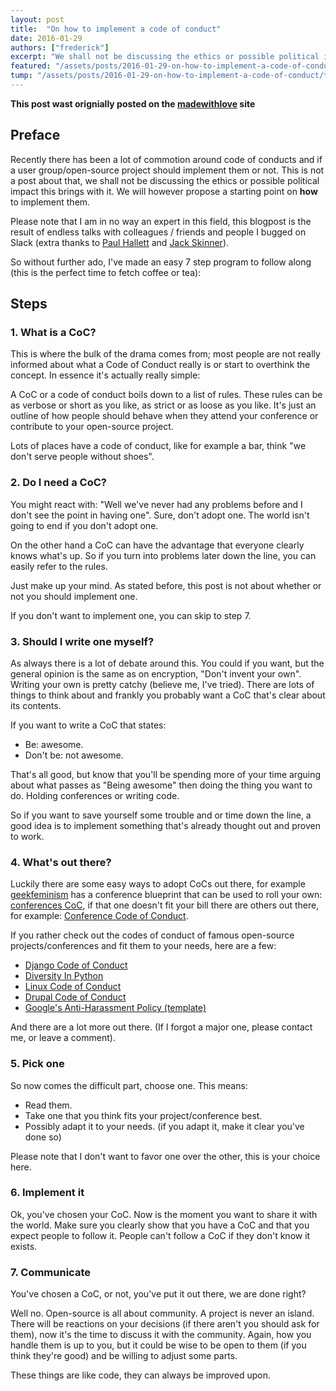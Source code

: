 ```yaml
---
layout: post
title:  "On how to implement a code of conduct"
date: 2016-01-29
authors: ["frederick"]
excerpt: "We shall not be discussing the ethics or possible political impact this brings with it. We will however propose a starting point on **how** to implement them."
featured: "/assets/posts/2016-01-29-on-how-to-implement-a-code-of-conduct/header.png"
tump: "/assets/posts/2016-01-29-on-how-to-implement-a-code-of-conduct/tump.png"
---
```


**This post wast orignially posted on the [madewithlove](https://blog.madewithlove.be/) site**

## Preface

Recently there has been a lot of commotion around code of conducts and if a user group/open-source project should implement them or not. This is not a post about that, we shall not be discussing the ethics or possible political impact this brings with it. We will however propose a starting point on **how** to implement them.

Please note that I am in no way an expert in this field, this blogpost is the result of endless talks with colleagues / friends and people I bugged on Slack (extra thanks to [Paul Hallett](https://twitter.com/phalt_) and [Jack Skinner](https://twitter.com/developerjack)).

So without further ado, I've made an easy 7 step program to follow along (this is the perfect time to fetch coffee or tea):

## Steps

### 1. What is a CoC?

This is where the bulk of the drama comes from; most people are not really informed about what a Code of Conduct really is or start to overthink the concept. In essence it's actually really simple:

A CoC or a code of conduct boils down to a list of rules. These rules can be as verbose or short as you like, as strict or as loose as you like. It's just an outline of how people should behave when they attend your conference or contribute to your open-source project.

Lots of places have a code of conduct, like for example a bar, think "we don't serve people without shoes".

### 2. Do I need a CoC?

You might react with: "Well we've never had any problems before and I don't see the point in having one". Sure, don't adopt one. The world isn't going to end if you don't adopt one.

On the other hand a CoC can have the advantage that everyone clearly knows what's up. So if you turn into problems later down the line, you can easily refer to the rules.

Just make up your mind. As stated before, this post is not about whether or not you should implement one.

If you don't want to implement one, you can skip to step 7.

### 3. Should I write one myself?

As always there is a lot of debate around this. You could if you want, but the general opinion is the same as on encryption, "Don't invent your own". Writing your own is pretty catchy (believe me, I've tried). There are lots of things to think about and frankly you probably want a CoC that's clear about its contents.

If you want to write a CoC that states:

  * Be: awesome.
  * Don't be: not awesome.

That's all good, but know that you'll be spending more of your time arguing about what passes as "Being awesome" then doing the thing you want to do. Holding conferences or writing code.

So if you want to save yourself some trouble and or time down the line, a good idea is to implement something that's already thought out and proven to work.

### 4. What's out there?

Luckily there are some easy ways to adopt CoCs out there, for example [geekfeminism](http://geekfeminism.wikia.com/) has a conference blueprint that can be used to roll your own: [conferences CoC](http://geekfeminism.wikia.com/wiki/Conference_anti-harassment/Policy), if that one doesn't fit your bill there are others out there, for example: [Conference Code of Conduct](http://confcodeofconduct.com/).

If you rather check out the codes of conduct of famous open-source projects/conferences and fit them to your needs, here are a few:

  * [Django Code of Conduct](https://www.djangoproject.com/conduct/)
  * [Diversity In Python](https://wiki.python.org/moin/DiversityInPython)
  * [Linux Code of Conduct](http://events.linuxfoundation.org/code-of-conduct)
  * [Drupal Code of Conduct](https://www.drupal.org/dcoc)
  * [Google's Anti-Harassment Policy (template)](https://support.google.com/developergroups/answer/3340512?hl=en)

And there are a lot more out there. (If I forgot a major one, please contact me, or leave a comment).

### 5. Pick one

So now comes the difficult part, choose one. This means:

 * Read them.
 * Take one that you think fits your project/conference best.
 * Possibly adapt it to your needs. (if you adapt it, make it clear you've done so)

Please note that I don't want to favor one over the other, this is your choice here.

### 6. Implement it

Ok, you've chosen your CoC. Now is the moment you want to share it with the world. Make sure you clearly show that you have a CoC and that you expect people to follow it. People can't follow a CoC if they don't know it exists.

### 7. Communicate

You've chosen a CoC, or not, you've put it out there, we are done right?

Well no. Open-source is all about community. A project is never an island. There will be reactions on your decisions (if there aren't you should ask for them), now it's the time to discuss it with the community. Again, how you handle them is up to you, but it could be wise to be open to them (if you think they're good) and be willing to adjust some parts.

These things are like code, they can always be improved upon.
